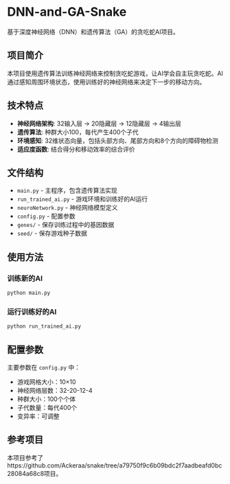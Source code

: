 # DNN-and-GA-Snake

基于深度神经网络（DNN）和遗传算法（GA）的贪吃蛇AI项目。

## 项目简介

本项目使用遗传算法训练神经网络来控制贪吃蛇游戏，让AI学会自主玩贪吃蛇。AI通过感知周围环境状态，使用训练好的神经网络来决定下一步的移动方向。

## 技术特点

- **神经网络架构**: 32输入层 → 20隐藏层 → 12隐藏层 → 4输出层
- **遗传算法**: 种群大小100，每代产生400个子代
- **环境感知**: 32维状态向量，包括头部方向、尾部方向和8个方向的障碍物检测
- **适应度函数**: 结合得分和移动效率的综合评价

## 文件结构

- `main.py` - 主程序，包含遗传算法实现
- `run_trained_ai.py` - 游戏环境和训练好的AI运行
- `neuroNetwork.py` - 神经网络模型定义
- `config.py` - 配置参数
- `genes/` - 保存训练过程中的基因数据
- `seed/` - 保存游戏种子数据

## 使用方法

### 训练新的AI
```bash
python main.py
```

### 运行训练好的AI
```bash
python run_trained_ai.py
```

## 配置参数

主要参数在 `config.py` 中：
- 游戏网格大小：10×10
- 神经网络层数：32-20-12-4
- 种群大小：100个个体
- 子代数量：每代400个
- 变异率：可调整

## 参考项目

本项目参考了https://github.com/Ackeraa/snake/tree/a79750f9c6b09bdc2f7aadbeafd0bc28084a68c8项目。
